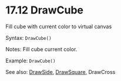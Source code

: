 # 17.12 DrawCube 

Fill cube with current color to virtual canvas 

Syntax: `DrawCube()` 

Notes: Fill cube current color. 

Example: `DrawCube()` 

See also: [DrawSide](/17-api-native-functions/1710-drawside.md), [DrawSquare](/17-api-native-functions/1711-drawsquare.md), DrawCross

